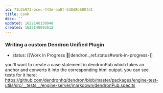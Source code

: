 ```yaml
---
id: 71b2b973-bcec-443e-aa8f-538d8b600fd1
title: Cook
desc: ''
updated: 1622148130948
created: 1622148093612
---
```



### Writing a custom Dendron Unified Plugin
- status: [[Work In Progress 🚧|dendron._ref.status#work-in-progress-]]

you'll want to create a case statement in dendronPub which takes an anchor and converts it into the corresponding html output. you can see tests for it here: https://github.com/dendronhq/dendron/blob/master/packages/engine-test-utils/src/__tests__/engine-server/markdown/dendronPub.spec.ts
